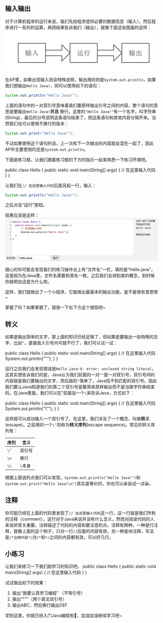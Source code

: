 输入输出
------
对于计算机程序的运行来说，我们先给程序提供必要的数据信息（输入），然后程序进行一系列的运算，再把结果告诉我们（输出），就像下面这张图画的这样：
![输入输出](ch01_Pic1.png)

在AP里，如果出现输入则会特殊说明，输出用的则是`System.out.println`，如果我们想输出`Hello Java!`，则可以使用如下的语句：

```java
System.out.println("Hello Java!");
```

上面的语句中的一对双引号意味着我们要原样输出引号之间的内容，整个语句的意思是要输出`Hello Java!`**并且** 换行，这里的`"Hello Java!"`有一个名字，叫字符串(String)，最后的分号说明这条语句结束了，把这条语句和其他内容分隔开来。当然我们也可以使用不换行的版本：
```java
System.out.print("Hello Java!");
```

不过如果使用这个语句的话，上一次和下一次输出的内容就会混在一起了，因此AP中主要使用的还是`System.out.println`。

下面是练习框，让我们跟着练习框的下方的指示一起来熟悉一下练习环境吧。

<lab lang="java" parameters="filename=Hello.java">
public class Hello {
  public static void main(String[] args) {
      // 在这里输入代码
  }
}
</lab>

让我们在`// 在这里输入代码`后面另起一行，输入：
```java
System.out.println("Hello Java!");
```
之后点击“运行”按钮。

结果应该是这样：
![运行截图](ch01_Pic2.png)

细心的你可能会发现我们的练习操作台上有“文件名”一栏，填的是“Hello.java”，这是因为在Java里，文件名需要和类名一致，之后我们会讲到类的概念，到时候你就明白这是为什么啦。

这样，我们就做出了一个小程序，它能做出最基本的输出功能，是不是很有意思呀~

掌握了吗？如果掌握了，就按一下右下方这个按钮吧~

转义
------
如果是输出简单的文字，那上面的知识已经足够了，但如果是要输出一些特殊的文字，比如`"`，直接放入引号内可就不行了，我们可以试一试：

<lab lang="java" parameters="filename=Hello.java">
public class Hello {
  public static void main(String[] args) {
      // 在这里输入代码
      System.out.println(""");
  }
}
</lab>

运行之后我们会发现错误是`Hello.java:4: error: unclosed string literal`，这其实想告诉我们的是，Java认为我们前面的一对`""`是一对双引号，双引号间的内容就是我们要输出的文字，而后面的`"`落单了，Java找不到匹配的双引号。因此我们要让Java知道我们的第二个双引号是要用来原样输出而不是当做字符串结束的。在Java里面，我们可以在"前面加一个`\`来告诉Java，方式如下：

<lab lang="java" parameters="filename=Hello.java">
public class Hello {
  public static void main(String[] args) {
      // 在这里输入代码
      System.out.println("\"");
  }
}
</lab>

这样就可以成功输入一个双引号了。在这里，我们涉及了一个概念，叫做**转义**(escape)，之前用的一个`\"`则称为**转义序列**(escape sequence)。常见的转义序列有：

| 序列 | 含义 |
| - | - |
| `\"` | 双引号 |
| `\n` | 换行 |
| `\\` | `\`本身 |

根据上面说的点我们可以发现，`System.out.println("Hello Java!")`和`System.out.print("Hello Java!\n")`其实是等价的，你也可以亲自试一试😀。

注释
------
你可能已经在上面的代码里发现了`// 在这里输入代码`这一行，这一行就是我们所称的注释（comment），这行对于Java来说并没有什么含义，然而对阅读代码的人来说却至关重要。注释描述了代码的内容和要注意的点。注释有两种，一种是行注释，就像上面的这个例子，只对一行`//`后面的内容有效，另一种是块注释，写法是`/*注释内容*/`对`/*`和`*/`之间的内容都有效，可以好几行。

小练习
------
让我们来练习一下我们刚学习的知识吧。
<lab lang="java" parameters="filename=Hello.java">
public class Hello {
  public static void main(String[] args) {
      // 在这里输入代码
  }
}
</lab>

试试做出如下的效果：

1. 输出“我要认真学习编程” （不带引号）
2. 输出“""”（两个英文双引号）
3. 输出ABC，然后换行输出DEF

学到这里，你就已经入门Java编程啦👏，加油加油继续学习吧~
